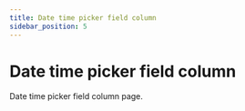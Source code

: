 ```yaml
---
title: Date time picker field column
sidebar_position: 5
---
```


# Date time picker field column

Date time picker field column page.

